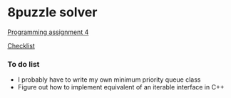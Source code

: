 # 8puzzle solver #

[Programming assignment 4](http://coursera.cs.princeton.edu/algs4/assignments/8puzzle.html)

[Checklist](http://coursera.cs.princeton.edu/algs4/checklists/8puzzle.html)

### To do list ###
* I probably have to write my own minimum priority queue class
* Figure out how to implement equivalent of an iterable interface in C++